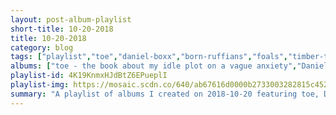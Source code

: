 ```yaml
---
layout: post-album-playlist
short-title: 10-20-2018
title: 10-20-2018
category: blog
tags: ["playlist","toe","daniel-boxx","born-ruffians","foals","timber-timbre","ezra-furman","jimmy-eat-world","jeffrey-lewis","the-aquabats!","the-aquabats!"]
albums: ["toe - the book about my idle plot on a vague anxiety","Daniel Boxx - You're My Friends","Born Ruffians - This Sentence Will Ruin/ Save Your Life","Foals - Part 2 Everything Not Saved Will Be Lost","Timber Timbre - Creep On Creepin' On","Ezra Furman - Perpetual Motion People","Jimmy Eat World - Surviving","Jeffrey Lewis - Bad Wiring","The Aquabats! - Myths, Legends And Other Amazing Adventures Vol. 2","The Aquabats! - The Aquabats! vs the Floating Eye of Death! and Other Amazing Adventures, Vol. 1"]
playlist-id: 4K19KnmxHJdBtZ6EPueplI
playlist-img: https://mosaic.scdn.co/640/ab67616d0000b2733003282815c452d89e7acd6aab67616d0000b273552c7fef0e88c68e00907cacab67616d0000b2737613d727292a4a2f9f087c2eab67616d0000b273e028fc19322d1b982004eb9d
summary: "A playlist of albums I created on 2018-10-20 featuring toe, Daniel Boxx, Born Ruffians, Foals, Timber Timbre, Ezra Furman, Jimmy Eat World, Jeffrey Lewis, The Aquabats!, and The Aquabats!."
---
```

